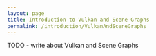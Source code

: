 ```yaml
---
layout: page
title: Introduction to Vulkan and Scene Graphs
permalink: /introduction/VulkanAndSceneGraphs
---
```


TODO - write about Vulkan and Scene Graphs
